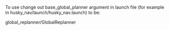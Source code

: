 To use change out base_global_planner argument in launch file (for example in husky_nav/launch/husky_nav.launch) to be:

global_replanner/GlobalReplanner
